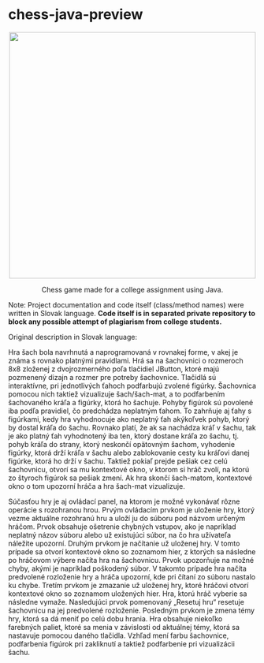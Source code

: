 # chess-java-preview

<p align="center">
  <img width=500, src="https://user-images.githubusercontent.com/86607609/123974543-f60c1c80-d9bc-11eb-8fb8-6382e2811e21.png" />
</p>

<p align="center">
  Chess game made for a college assignment using Java.
</p>

Note: Project documentation and code itself (class/method names) were written in Slovak language. <b>Code itself is in separated private repository to block any possible attempt of plagiarism from college students.</b>

Original description in Slovak language:

Hra šach bola navrhnutá a naprogramovaná v rovnakej forme, v akej je známa s rovnako platnými pravidlami. Hrá sa na šachovnici o rozmeroch 8x8 zloženej z dvojrozmerného poľa tlačidiel JButton, ktoré majú pozmenený dizajn a rozmer pre potreby šachovnice. Tlačidlá sú interaktívne, pri jednotlivých ťahoch podfarbujú zvolené figúrky. Šachovnica pomocou nich taktiež vizualizuje šach/šach-mat, a to podfarbením šachovaného kráľa a figúrky, ktorá ho šachuje. Pohyby figúrok sú povolené iba podľa pravidiel, čo predchádza neplatným ťahom. To zahrňuje aj ťahy s figúrkami, kedy hra vyhodnocuje ako neplatný ťah akýkoľvek pohyb, ktorý by dostal kráľa do šachu. Rovnako platí, že ak sa nachádza kráľ v šachu, tak je ako platný ťah vyhodnotený iba ten, ktorý dostane kráľa zo šachu, tj. pohyb kráľa do strany, ktorý neskončí opätovným šachom, vyhodenie figúrky, ktorá drží kráľa v šachu alebo zablokovanie cesty ku kráľovi danej figúrke, ktorá ho drží v šachu. Taktiež pokiaľ prejde pešiak cez celú šachovnicu, otvorí sa mu kontextové okno, v ktorom si hráč zvolí, na ktorú zo štyroch figúrok sa pešiak zmení. Ak hra skončí šach-matom, kontextové okno o tom upozorní hráča a hra šach-mat vizualizuje.

Súčasťou hry je aj ovládací panel, na ktorom je možné vykonávať rôzne operácie s rozohranou hrou. Prvým ovládacím prvkom je uloženie hry, ktorý vezme aktuálne rozohranú hru a uloží ju do súboru pod názvom určeným hráčom. Prvok obsahuje ošetrenie chybných vstupov, ako je napríklad neplatný názov súboru alebo už existujúci súbor, na čo hra užívateľa náležite upozorní. Druhým prvkom je načítanie už uloženej hry. V tomto prípade sa otvorí kontextové okno so zoznamom hier, z ktorých sa následne po hráčovom výbere načíta hra na šachovnicu. Prvok upozorňuje na možné chyby, akými je napríklad poškodený súbor. V takomto prípade hra načíta predvolené rozloženie hry a hráča upozorní, kde pri čítaní zo súboru nastalo ku chybe. Tretím prvkom je zmazanie už uloženej hry, ktoré hráčovi otvorí kontextové okno so zoznamom uložených hier. Hra, ktorú hráč vyberie sa následne vymaže. Nasledujúci prvok pomenovaný „Resetuj hru“ resetuje šachovnicu na jej predvolené rozloženie. Posledným prvkom je zmena témy hry, ktorá sa dá meniť po celú dobu hrania. Hra obsahuje niekoľko farebných paliet, ktoré sa menia v závislosti od aktuálnej témy, ktorá sa nastavuje pomocou daného tlačidla. Vzhľad mení farbu šachovnice, podfarbenia figúrok pri zakliknutí a taktiež podfarbenie pri vizualizácii šachu.
